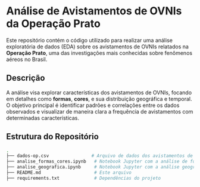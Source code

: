 # Análise de Avistamentos de OVNIs da Operação Prato

Este repositório contém o código utilizado para realizar uma análise exploratória de dados (EDA) sobre os avistamentos de OVNIs relatados na **Operação Prato**, uma das investigações mais conhecidas sobre fenômenos aéreos no Brasil.

## Descrição

A análise visa explorar características dos avistamentos de OVNIs, focando em detalhes como **formas**, **cores**, e sua distribuição geográfica e temporal. O objetivo principal é identificar padrões e correlações entre os dados observados e visualizar de maneira clara a frequência de avistamentos com determinadas características.

## Estrutura do Repositório

```bash
.
├── dados-op.csv                # Arquivo de dados dos avistamentos de OVNIs
├── analise_formas_cores.ipynb   # Notebook Jupyter com a análise de formas e cores de OVNIs
├── analise_geografica.ipynb     # Notebook Jupyter com a análise geográfica (mapas de calor e distribuição por estado)
├── README.md                    # Este arquivo
├── requirements.txt             # Dependências do projeto
